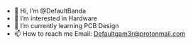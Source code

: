 - 👋 Hi, I’m @DefaultBanda
- 👀 I’m interested in Hardware
- 🌱 I’m currently learning PCB Design
- 📫 How to reach me Email: Defaultgam3r@protonmail.com


<!---
DefaultBanda/DefaultBanda is a ✨ special ✨ repository because its `README.md` (this file) appears on your GitHub profile.
You can click the Preview link to take a look at your changes.
--->
